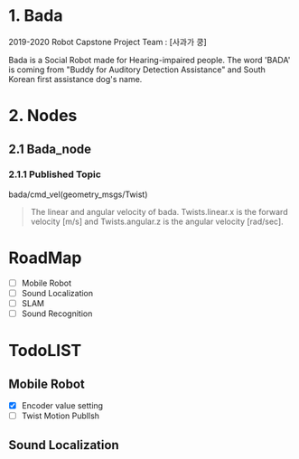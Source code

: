# 1. Bada
2019-2020 Robot Capstone Project Team : [사과가 쿵]

Bada is a Social Robot made for Hearing-impaired people.
The word 'BADA' is coming from "Buddy for Auditory Detection Assistance" and South Korean first assistance dog's name.

# 2. Nodes

## 2.1 Bada_node
### 2.1.1 Published Topic

bada/cmd_vel(geometry_msgs/Twist)

> The linear and angular velocity of bada. Twists.linear.x is the forward velocity [m/s] and Twists.angular.z is the angular velocity [rad/sec]. 

# RoadMap


- [ ] Mobile Robot
- [ ] Sound Localization
- [ ] SLAM
- [ ] Sound Recognition

# TodoLIST

## Mobile Robot

 - [x] Encoder value setting
 - [ ] Twist Motion Publlsh

## Sound Localization
